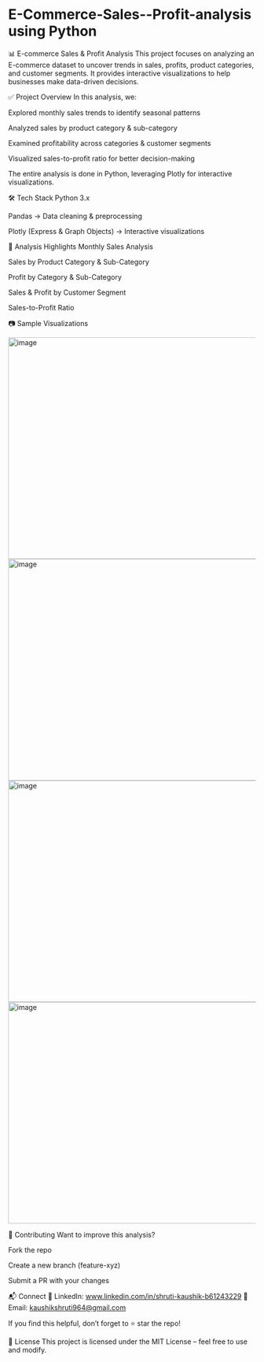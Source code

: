 # E-Commerce-Sales--Profit-analysis using Python


📊 E-commerce Sales & Profit Analysis
This project focuses on analyzing an E-commerce dataset to uncover trends in sales, profits, product categories, and customer segments. It provides interactive visualizations to help businesses make data-driven decisions.

✅ Project Overview
In this analysis, we:

Explored monthly sales trends to identify seasonal patterns

Analyzed sales by product category & sub-category

Examined profitability across categories & customer segments

Visualized sales-to-profit ratio for better decision-making

The entire analysis is done in Python, leveraging Plotly for interactive visualizations.

🛠 Tech Stack
Python 3.x

Pandas → Data cleaning & preprocessing

Plotly (Express & Graph Objects) → Interactive visualizations

📌 Analysis Highlights
Monthly Sales Analysis

Sales by Product Category & Sub-Category

Profit by Category & Sub-Category

Sales & Profit by Customer Segment

Sales-to-Profit Ratio

📷 Sample Visualizations

<img width="902" height="450" alt="image" src="https://github.com/user-attachments/assets/54994a50-912e-4e32-9422-aac9cb972210" />


<img width="902" height="450" alt="image" src="https://github.com/user-attachments/assets/f2eb1ab3-a5f8-4618-b6bf-afbda3ca6058" />


<img width="902" height="450" alt="image" src="https://github.com/user-attachments/assets/2a537597-de1d-462e-bca2-c4332bfc157b" />



<img width="902" height="450" alt="image" src="https://github.com/user-attachments/assets/87b24e08-b208-49b3-afa3-2954cd3e0031" />





🤝 Contributing
Want to improve this analysis?

Fork the repo

Create a new branch (feature-xyz)

Submit a PR with your changes

📬 Connect
💼 LinkedIn: www.linkedin.com/in/shruti-kaushik-b61243229
📧 Email: kaushikshruti964@gmail.com

If you find this helpful, don’t forget to ⭐ star the repo!

📜 License
This project is licensed under the MIT License – feel free to use and modify.
